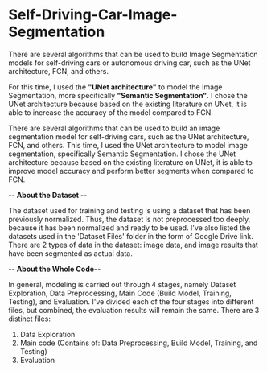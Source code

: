 # Self-Driving-Car-Image-Segmentation

There are several algorithms that can be used to build Image Segmentation models for self-driving cars or autonomous driving car, such as the UNet architecture, FCN, and others.

For this time, I used the **"UNet architecture"** to model the Image Segmentation, more specifically **"Semantic Segmentation"**. 
I chose the UNet architecture because based on the existing literature on UNet, it is able to increase the accuracy of the model compared to FCN.

There are several algorithms that can be used to build an image segmentation model for self-driving cars, such as the UNet architecture, FCN, and others.
This time, I used the UNet architecture to model image segmentation, specifically Semantic Segmentation. 
I chose the UNet architecture because based on the existing literature on UNet, it is able to improve model accuracy and perform better segments when compared to FCN.

**-- About the Dataset --**

The dataset used for training and testing is using a dataset that has been previously normalized. Thus, the dataset is not preprocessed too deeply, because it has been normalized and ready to be used.
I've also listed the datasets used in the 'Dataset Files' folder in the form of Google Drive link. There are 2 types of data in the dataset: image data, and image results that have been segmented as actual data.

**-- About the Whole Code--**

In general, modeling is carried out through 4 stages, namely Dataset Exploration, Data Preprocessing, Main Code (Build Model, Training, Testing), and Evaluation. 
I've divided each of the four stages into different files, but combined, the evaluation results will remain the same. There are 3 distinct files:
1. Data Exploration
2. Main code (Contains of: Data Preprocessing, Build Model, Training, and Testing)
3. Evaluation
